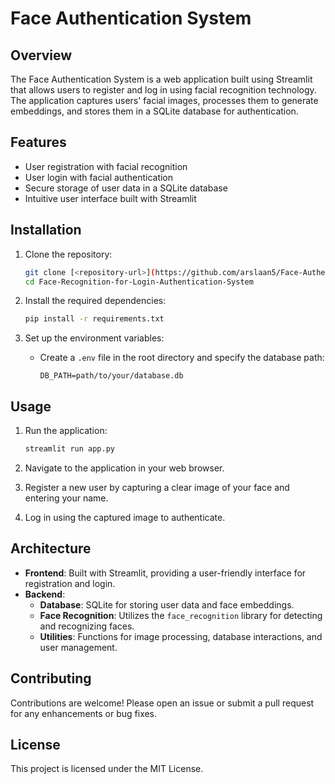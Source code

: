 # Face Authentication System

## Overview
The Face Authentication System is a web application built using Streamlit that allows users to register and log in using facial recognition technology. The application captures users' facial images, processes them to generate embeddings, and stores them in a SQLite database for authentication.

## Features
- User registration with facial recognition
- User login with facial authentication
- Secure storage of user data in a SQLite database
- Intuitive user interface built with Streamlit

## Installation
1. Clone the repository:
   ```bash
   git clone [<repository-url>](https://github.com/arslaan5/Face-Authentication-System)
   cd Face-Recognition-for-Login-Authentication-System
   ```

2. Install the required dependencies:
   ```bash
   pip install -r requirements.txt
   ```

3. Set up the environment variables:
   - Create a `.env` file in the root directory and specify the database path:
     ```
     DB_PATH=path/to/your/database.db
     ```

## Usage
1. Run the application:
   ```bash
   streamlit run app.py
   ```

2. Navigate to the application in your web browser.

3. Register a new user by capturing a clear image of your face and entering your name.

4. Log in using the captured image to authenticate.

## Architecture
- **Frontend**: Built with Streamlit, providing a user-friendly interface for registration and login.
- **Backend**: 
  - **Database**: SQLite for storing user data and face embeddings.
  - **Face Recognition**: Utilizes the `face_recognition` library for detecting and recognizing faces.
  - **Utilities**: Functions for image processing, database interactions, and user management.

## Contributing
Contributions are welcome! Please open an issue or submit a pull request for any enhancements or bug fixes.

## License
This project is licensed under the MIT License.
